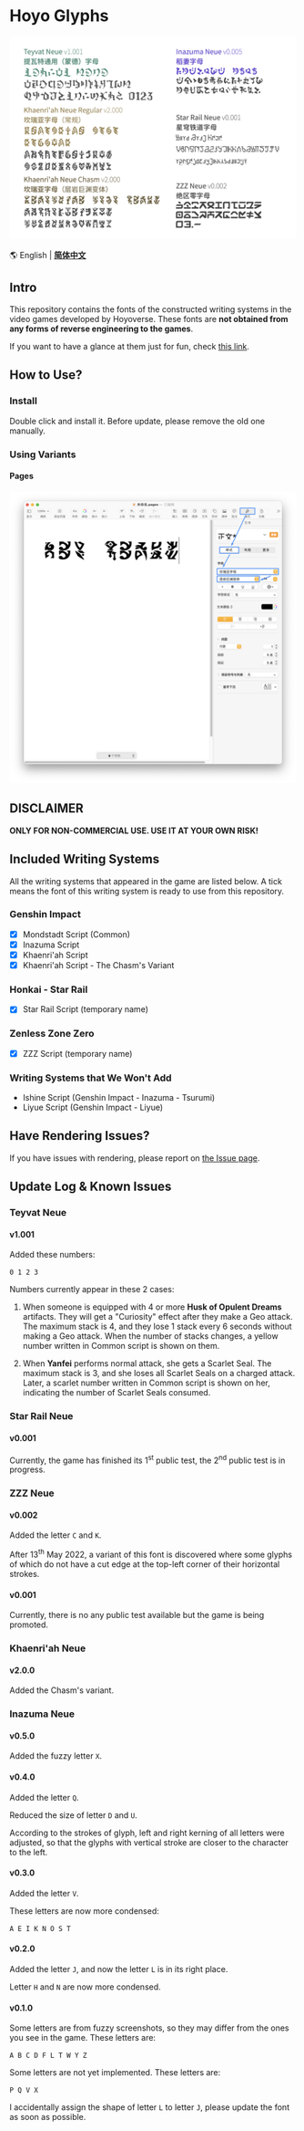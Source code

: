 # Hoyo Glyphs

![Image to Font Specimen](specimen.png)

🌎 English | **[简体中文](README.md)**

## Intro

This repository contains the fonts of the constructed writing systems
in the video games developed by Hoyoverse. These fonts are
**not obtained from any forms of reverse engineering to the games**. 

If you want to have a glance at them just for fun, check [this link](https://speedyorc-c.github.io/Hoyo-Glyphs/demo/index.html).

## How to Use?

### Install

Double click and install it. Before update, please remove the old one manually. 

### Using Variants

#### Pages

![Using font variant in Apple Pages](font-variant-in-pages.png)

## DISCLAIMER

**ONLY FOR NON-COMMERCIAL USE. USE IT AT YOUR OWN RISK!**

## Included Writing Systems

All the writing systems that appeared in the game are listed below.
A tick means the font of this writing system is ready to use from this repository. 

### Genshin Impact

- [X] Mondstadt Script (Common)
- [X] Inazuma Script
- [X] Khaenri'ah Script
- [X] Khaenri'ah Script - The Chasm's Variant

### Honkai - Star Rail

- [X] Star Rail Script (temporary name)

### Zenless Zone Zero

- [X] ZZZ Script (temporary name)

### Writing Systems that We Won't Add

- Ishine Script (Genshin Impact - Inazuma - Tsurumi)
- Liyue Script (Genshin Impact - Liyue)

## Have Rendering Issues?

If you have issues with rendering, please report on [the Issue page](https://github.com/SpeedyOrc-C/Hoyo-Glyphs/issues).

## Update Log & Known Issues

### Teyvat Neue

#### v1.001

Added these numbers:
```
0 1 2 3
```
Numbers currently appear in these 2 cases:

1. When someone is equipped with 4 or more **Husk of Opulent Dreams**
   artifacts. They will get a "Curiosity" effect after they make a
   Geo attack. The maximum stack is 4, and they lose 1 stack every
   6 seconds without making a Geo attack. When the number of stacks
   changes, a yellow number written in Common script is shown on them.

2. When **Yanfei** performs normal attack, she gets a Scarlet Seal.
   The maximum stack is 3, and she loses all Scarlet Seals on a
   charged attack. Later, a scarlet number written in Common script is shown
   on her, indicating the number of Scarlet Seals consumed.
   
### Star Rail Neue

#### v0.001

Currently, the game has finished its 1<sup>st</sup> public test,
the 2<sup>nd</sup> public test is in progress. 

### ZZZ Neue

#### v0.002

Added the letter `C` and `K`.

After 13<sup>th</sup> May 2022, a variant of this font is discovered where
some glyphs of which do not have a cut edge at the top-left corner of their
horizontal strokes.

#### v0.001

Currently, there is no any public test available but the game is being promoted.

### Khaenri'ah Neue

#### v2.0.0

Added the Chasm's variant. 

### Inazuma Neue

#### v0.5.0

Added the fuzzy letter `X`.

#### v0.4.0

Added the letter `Q`.

Reduced the size of letter `D` and `U`.

According to the strokes of glyph, left and right kerning of all letters were
adjusted, so that the glyphs with vertical stroke are closer to the character
to the left. 

#### v0.3.0

Added the letter `V`. 

These letters are now more condensed:

```
A E I K N O S T
```

#### v0.2.0

Added the letter `J`, and now the letter `L` is in its right place.

Letter `H` and `N` are now more condensed. 

#### v0.1.0

Some letters are from fuzzy screenshots, so they may differ from
the ones you see in the game. These letters are:

```
A B C D F L T W Y Z
```

Some letters are not yet implemented. These letters are:

```
P Q V X
```

I accidentally assign the shape of letter `L` to letter `J`, please update
the font as soon as possible.
